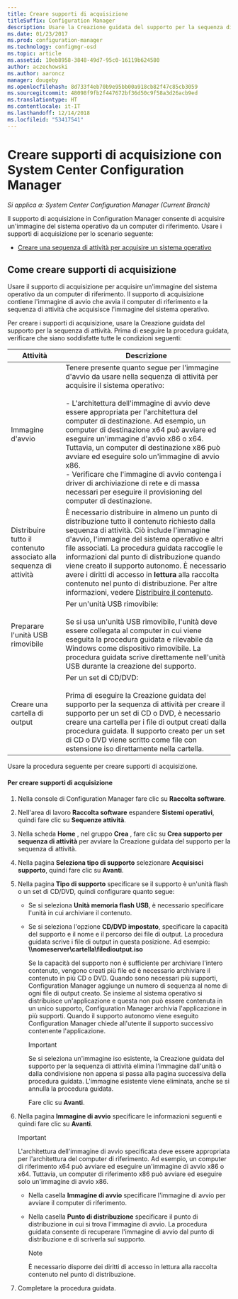 ```yaml
---
title: Creare supporti di acquisizione
titleSuffix: Configuration Manager
description: Usare la Creazione guidata del supporto per la sequenza di attività per creare supporti di acquisizione in Configuration Manager per acquisire un'immagine del sistema operativo da un computer di riferimento.
ms.date: 01/23/2017
ms.prod: configuration-manager
ms.technology: configmgr-osd
ms.topic: article
ms.assetid: 10eb8958-3848-49d7-95c0-16119b624580
author: aczechowski
ms.author: aaroncz
manager: dougeby
ms.openlocfilehash: 8d733f4eb70b9e95bb00a918cb82f47c85cb3059
ms.sourcegitcommit: 48098f9fb2f447672bf36d50c9f58a3d26acb9ed
ms.translationtype: HT
ms.contentlocale: it-IT
ms.lasthandoff: 12/14/2018
ms.locfileid: "53417541"
---
```

# <a name="create-capture-media-with-system-center-configuration-manager"></a>Creare supporti di acquisizione con System Center Configuration Manager

*Si applica a: System Center Configuration Manager (Current Branch)*

Il supporto di acquisizione in Configuration Manager consente di acquisire un'immagine del sistema operativo da un computer di riferimento. Usare i supporti di acquisizione per lo scenario seguente:  

-   [Creare una sequenza di attività per acquisire un sistema operativo](create-a-task-sequence-to-capture-an-operating-system.md)  

##  <a name="BKMK_CreateCaptureMedia"></a> Come creare supporti di acquisizione  
 Usare il supporto di acquisizione per acquisire un'immagine del sistema operativo da un computer di riferimento. Il supporto di acquisizione contiene l'immagine di avvio che avvia il computer di riferimento e la sequenza di attività che acquisisce l'immagine del sistema operativo.

Per creare i supporti di acquisizione, usare la Creazione guidata del supporto per la sequenza di attività. Prima di eseguire la procedura guidata, verificare che siano soddisfatte tutte le condizioni seguenti:  

|Attività|Descrizione|  
|----------|-----------------|  
|Immagine d'avvio|Tenere presente quanto segue per l'immagine d'avvio da usare nella sequenza di attività per acquisire il sistema operativo:<br /><br /> - L'architettura dell'immagine di avvio deve essere appropriata per l'architettura del computer di destinazione. Ad esempio, un computer di destinazione x64 può avviare ed eseguire un'immagine d'avvio x86 o x64. Tuttavia, un computer di destinazione x86 può avviare ed eseguire solo un'immagine di avvio x86.<br />- Verificare che l'immagine di avvio contenga i driver di archiviazione di rete e di massa necessari per eseguire il provisioning del computer di destinazione.|  
|Distribuire tutto il contenuto associato alla sequenza di attività|È necessario distribuire in almeno un punto di distribuzione tutto il contenuto richiesto dalla sequenza di attività. Ciò include l'immagine d'avvio, l'immagine del sistema operativo e altri file associati. La procedura guidata raccoglie le informazioni dal punto di distribuzione quando viene creato il supporto autonomo. È necessario avere i diritti di accesso in **lettura** alla raccolta contenuto nel punto di distribuzione.  Per altre informazioni, vedere [Distribuire il contenuto](../../core/servers/deploy/configure/deploy-and-manage-content.md#bkmk_distribute).|  
|Preparare l'unità USB rimovibile|Per un'unità USB rimovibile:<br /><br /> Se si usa un'unità USB rimovibile, l'unità deve essere collegata al computer in cui viene eseguita la procedura guidata e rilevabile da Windows come dispositivo rimovibile. La procedura guidata scrive direttamente nell'unità USB durante la creazione del supporto.|  
|Creare una cartella di output|Per un set di CD/DVD:<br /><br /> Prima di eseguire la Creazione guidata del supporto per la sequenza di attività per creare il supporto per un set di CD o DVD, è necessario creare una cartella per i file di output creati dalla procedura guidata. Il supporto creato per un set di CD o DVD viene scritto come file con estensione iso direttamente nella cartella.|  

 Usare la procedura seguente per creare supporti di acquisizione.  

#### <a name="to-create-capture-media"></a>Per creare supporti di acquisizione  

1. Nella console di Configuration Manager fare clic su **Raccolta software**.  

2. Nell'area di lavoro **Raccolta software** espandere **Sistemi operativi**, quindi fare clic su **Sequenze attività**.  

3. Nella scheda **Home** , nel gruppo **Crea** , fare clic su **Crea supporto per sequenza di attività** per avviare la Creazione guidata del supporto per la sequenza di attività.  

4. Nella pagina **Seleziona tipo di supporto** selezionare **Acquisisci supporto**, quindi fare clic su **Avanti**.  

5. Nella pagina **Tipo di supporto** specificare se il supporto è un'unità flash o un set di CD/DVD, quindi configurare quanto segue:  

   - Se si seleziona **Unità memoria flash USB**, è necessario specificare l'unità in cui archiviare il contenuto.  

   - Se si seleziona l'opzione **CD/DVD impostato**, specificare la capacità del supporto e il nome e il percorso dei file di output. La procedura guidata scrive i file di output in questa posizione. Ad esempio: **\\\nomeserver\cartella\filedioutput.iso**  

      Se la capacità del supporto non è sufficiente per archiviare l'intero contenuto, vengono creati più file ed è necessario archiviare il contenuto in più CD o DVD. Quando sono necessari più supporti, Configuration Manager aggiunge un numero di sequenza al nome di ogni file di output creato. Se insieme al sistema operativo si distribuisce un'applicazione e questa non può essere contenuta in un unico supporto, Configuration Manager archivia l'applicazione in più supporti. Quando il supporto autonomo viene eseguito Configuration Manager chiede all'utente il supporto successivo contenente l'applicazione.  

     > [!IMPORTANT]  
     >  Se si seleziona un'immagine iso esistente, la Creazione guidata del supporto per la sequenza di attività elimina l'immagine dall'unità o dalla condivisione non appena si passa alla pagina successiva della procedura guidata. L'immagine esistente viene eliminata, anche se si annulla la procedura guidata.  

     Fare clic su **Avanti**.  

6. Nella pagina **Immagine di avvio** specificare le informazioni seguenti e quindi fare clic su **Avanti**.  

   > [!IMPORTANT]  
   >  L'architettura dell'immagine di avvio specificata deve essere appropriata per l'architettura del computer di riferimento. Ad esempio, un computer di riferimento x64 può avviare ed eseguire un'immagine di avvio x86 o x64. Tuttavia, un computer di riferimento x86 può avviare ed eseguire solo un'immagine di avvio x86.  

   -   Nella casella **Immagine di avvio** specificare l'immagine di avvio per avviare il computer di riferimento.  

   -   Nella casella **Punto di distribuzione** specificare il punto di distribuzione in cui si trova l'immagine di avvio. La procedura guidata consente di recuperare l'immagine di avvio dal punto di distribuzione e di scriverla sul supporto.  

       > [!NOTE]  
       >  È necessario disporre dei diritti di accesso in lettura alla raccolta contenuto nel punto di distribuzione.  

7. Completare la procedura guidata.  
